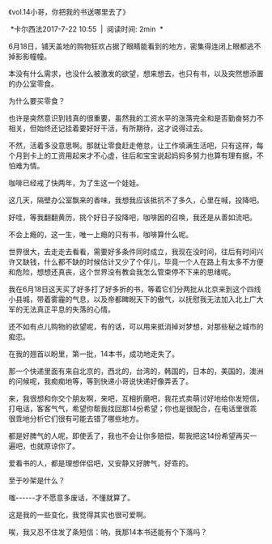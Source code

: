 《vol.14小哥，你把我的书送哪里去了》

 *卡尔西法2017-7-22 10:55  |  阅读时间: 2min  *

6月18日，铺天盖地的购物狂欢占据了眼睛能看到的地方，密集得连闭上眼都逃不掉影影幢幢。

本没有什么需求，也没什么被激发的欲望，想来想去，也只有书，以及突然想添置的办公室零食。

为什么要买零食？

也许是突然意识到钱真的很重要，虽然我的工资水平的涨落完全和是否勤奋努力不相关，但始终还记挂着要好好干活，有所期待，这才说得过去。

不然，活着多没意思啊。那就让零食赶走倦怠，让工作填满生活吧，只有这样，每个月到卡上的工资用起来才不心虚，往后和宝宝说起妈妈多努力也算有理有据，不怕难为情。

咖啡已经戒了快两年，为了生这一个娃娃。

这几天，隔壁办公室飘来的香味，我想我应该抵抗不了多久，心里在喊，投降吧。

好哇，等我翻翻黄历，挑个好日子投降吧，咖啡因的召唤，我还是从善如流吧。

不会上瘾的，这一生，唯一上瘾的只有书，咖啡算什么呢。

世界很大，去走走去看看，需要好多条件同时成立，我现在没时间，往后有时间兴许又缺钱，什么都不缺的时候估计又少了个伴儿，毕竟一个人在路上有太多不方便和危险，想想还真丧，这个世界没有教会我怎么管束停不下来的思绪呢。

我在6月18日这天买了好多打了好多折的书，等着它们分两批从北京来到这个四线小县城，带着雾霾的气息，以及帝都睥睨天下的傲气，以抚慰我无法加入北上广大军的无法真正平息的失落的心情。

还不如有点儿购物的欲望呢，有的话，可以用来抵消掉对梦想，对那些秘之城市的痴恋。

在我的翘首以盼里，第一批，14本书，成功地走失了。

那一个快递里面有来自北京的，西北的，台湾的，韩国的，日本的，美国的，澳洲的问候呢，我痴痴地等，等到快递小哥说快递好像弄丢了。

来，我很想和你交个朋友啊，来吧，互相折磨吧，我花式卖萌讨好地给你发短信，打电话，客客气气，希望你帮我找回那14份希望；你也是很配合，在电话里很乖很乖地分析它们很有可能去错了哪些地方。

都是好脾气的人呢，即使丢了，我也不会让你多赔偿，帮我把这14份希望再买一遍吧，也就原谅你了。

爱看书的人，都是理想伴侣吧，又安静又好脾气，好乖的。

至于吵架是什么？

嗤------才不愿意多废话，不懂就算了。

这是我的一些变化，我觉得其实也很可爱啊。

唉，我又忍不住发了条短信：呐，我那14本书还能有个下落吗？
